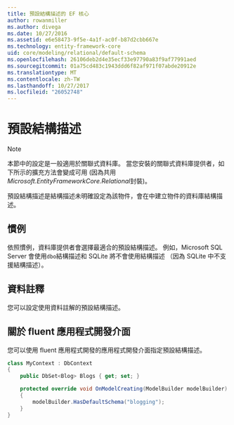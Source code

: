 ```yaml
---
title: 預設結構描述的 EF 核心
author: rowanmiller
ms.author: divega
ms.date: 10/27/2016
ms.assetid: e6e58473-9f5e-4a1f-ac0f-b87d2cbb667e
ms.technology: entity-framework-core
uid: core/modeling/relational/default-schema
ms.openlocfilehash: 26106deb2d4e35ecf33e97790a83f9af77991aed
ms.sourcegitcommit: 01a75cd483c1943ddd6f82af971f07abde20912e
ms.translationtype: MT
ms.contentlocale: zh-TW
ms.lasthandoff: 10/27/2017
ms.locfileid: "26052748"
---
```

# <a name="default-schema"></a>預設結構描述

> [!NOTE]  
> 本節中的設定是一般適用於關聯式資料庫。 當您安裝的關聯式資料庫提供者，如下所示的擴充方法會變成可用 (因為共用*Microsoft.EntityFrameworkCore.Relational*封裝)。

預設結構描述是結構描述未明確設定為該物件，會在中建立物件的資料庫結構描述。

## <a name="conventions"></a>慣例

依照慣例，資料庫提供者會選擇最適合的預設結構描述。 例如，Microsoft SQL Server 會使用`dbo`結構描述和 SQLite 將不會使用結構描述 （因為 SQLite 中不支援結構描述）。

## <a name="data-annotations"></a>資料註釋

您可以設定使用資料註解的預設結構描述。

## <a name="fluent-api"></a>關於 fluent 應用程式開發介面

您可以使用 fluent 應用程式開發的應用程式開發介面指定預設結構描述。

<!-- [!code-csharp[Main](samples/core/relational/Modeling/FluentAPI/Samples/Relational/DefaultSchema.cs?highlight=7)] -->
``` csharp
class MyContext : DbContext
{
    public DbSet<Blog> Blogs { get; set; }

    protected override void OnModelCreating(ModelBuilder modelBuilder)
    {
        modelBuilder.HasDefaultSchema("blogging");
    }
}
```
